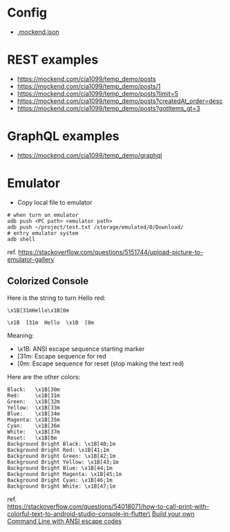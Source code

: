 # Config

* [.mockend.json](.mockend.json)

# REST examples

- https://mockend.com/cia1099/temp_demo/posts
- https://mockend.com/cia1099/temp_demo/posts/1
- https://mockend.com/cia1099/temp_demo/posts?limit=5
- https://mockend.com/cia1099/temp_demo/posts?createdAt_order=desc
- https://mockend.com/cia1099/temp_demo/posts?gotItems_gt=3


# GraphQL examples

- https://mockend.com/cia1099/temp_demo/graphql

# Emulator
* Copy local file to emulator
```shell
# when turn on emulator
adb push <PC path> <emulator path>
adb push ~/project/test.txt /storage/emulated/0/Download/
# entry emulator system
adb shell
```
ref. https://stackoverflow.com/questions/5151744/upload-picture-to-emulator-gallery

## Colorized Console

Here is the string to turn Hello red:
```
\x1B[31mHello\x1B[0m
```
```
\x1B  [31m  Hello  \x1B  [0m
```
Meaning:

* \x1B: ANSI escape sequence starting marker
* [31m: Escape sequence for red
* [0m: Escape sequence for reset (stop making the text red)

Here are the other colors:
```
Black:   \x1B[30m
Red:     \x1B[31m
Green:   \x1B[32m
Yellow:  \x1B[33m
Blue:    \x1B[34m
Magenta: \x1B[35m
Cyan:    \x1B[36m
White:   \x1B[37m
Reset:   \x1B[0m
Background Bright Black: \x1B[40;1m
Background Bright Red: \x1B[41;1m
Background Bright Green: \x1B[42;1m
Background Bright Yellow: \x1B[43;1m
Background Bright Blue: \x1B[44;1m
Background Bright Magenta: \x1B[45;1m
Background Bright Cyan: \x1B[46;1m
Background Bright White: \x1B[47;1m
```

ref. \
https://stackoverflow.com/questions/54018071/how-to-call-print-with-colorful-text-to-android-studio-console-in-flutter\
[Build your own Command Line with ANSI escape codes](https://www.lihaoyi.com/post/BuildyourownCommandLinewithANSIescapecodes.html)
